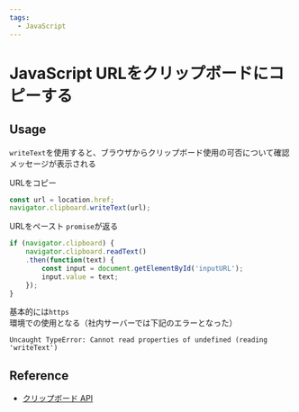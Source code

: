 ```yaml
---
tags:
  - JavaScript
---
```


# JavaScript URLをクリップボードにコピーする

## Usage
`writeText`を使用すると、ブラウザからクリップボード使用の可否について確認メッセージが表示される

URLをコピー
```javascript
const url = location.href;
navigator.clipboard.writeText(url);
```

URLをペースト `promise`が返る
```javascript
if (navigator.clipboard) {
    navigator.clipboard.readText()
    .then(function(text) {
        const input = document.getElementById('inputURL');
        input.value = text;
    });
}
```

基本的には`https`環境での使用となる（社内サーバーでは下記のエラーとなった）
```
Uncaught TypeError: Cannot read properties of undefined (reading 'writeText')
```

## Reference
* [クリップボード API](https://developer.mozilla.org/ja/docs/Web/API/Clipboard_API)
